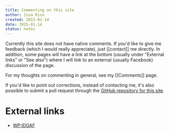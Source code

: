 ```yaml
---
title: Commenting on this site
author: Issa Rice
created: 2015-01-14
date: 2015-01-14
status: notes
---
```


Currently this site does not have native comments.
If you'd like to give me feedback (which I would really appreciate), just [[contact]] me directly.
In addition, some pages will have a link at the bottom (usually under "External links" or "See also") where I will link to an external (usually Facebook) discussion of the page.

For my thoughts on commenting in general, see my [[Comments]] page.

If you'd like to point out corrections, instead of contacting me, it's also possible to submit a pull request through the [GitHub repository for this site](https://github.com/riceissa/issarice.com).

# External links

* [WP:IDGAF](https://en.wikipedia.org/wiki/Wikipedia:Don%27t-give-a-fuckism)
